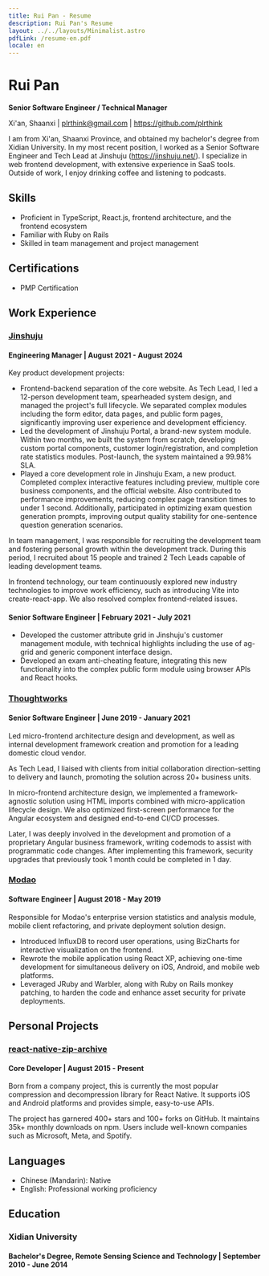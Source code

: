 ```yaml
---
title: Rui Pan - Resume
description: Rui Pan's Resume
layout: ../../layouts/Minimalist.astro
pdfLink: /resume-en.pdf
locale: en
---
```


# Rui Pan

**Senior Software Engineer / Technical Manager**

Xi'an, Shaanxi | <plrthink@gmail.com> | <https://github.com/plrthink>

I am from Xi'an, Shaanxi Province, and obtained my bachelor's degree from Xidian University. In my most recent position, I worked as a Senior Software Engineer and Tech Lead at Jinshuju (<https://jinshuju.net/>). I specialize in web frontend development, with extensive experience in SaaS tools. Outside of work, I enjoy drinking coffee and listening to podcasts.

## Skills
- Proficient in TypeScript, React.js, frontend architecture, and the frontend ecosystem
- Familiar with Ruby on Rails
- Skilled in team management and project management

## Certifications
- PMP Certification

## Work Experience

### [Jinshuju](https://jinshuju.net/)

#### Engineering Manager | August 2021 - August 2024

Key product development projects:

- Frontend-backend separation of the core website. As Tech Lead, I led a 12-person development team, spearheaded system design, and managed the project's full lifecycle. We separated complex modules including the form editor, data pages, and public form pages, significantly improving user experience and development efficiency.
- Led the development of Jinshuju Portal, a brand-new system module. Within two months, we built the system from scratch, developing custom portal components, customer login/registration, and completion rate statistics modules. Post-launch, the system maintained a 99.98% SLA.
- Played a core development role in Jinshuju Exam, a new product. Completed complex interactive features including preview, multiple core business components, and the official website. Also contributed to performance improvements, reducing complex page transition times to under 1 second. Additionally, participated in optimizing exam question generation prompts, improving output quality stability for one-sentence question generation scenarios.

In team management, I was responsible for recruiting the development team and fostering personal growth within the development track. During this period, I recruited about 15 people and trained 2 Tech Leads capable of leading development teams.

In frontend technology, our team continuously explored new industry technologies to improve work efficiency, such as introducing Vite into create-react-app. We also resolved complex frontend-related issues.

#### Senior Software Engineer | February 2021 - July 2021

- Developed the customer attribute grid in Jinshuju's customer management module, with technical highlights including the use of ag-grid and generic component interface design.
- Developed an exam anti-cheating feature, integrating this new functionality into the complex public form module using browser APIs and React hooks.

### [Thoughtworks](https://thoughtworks.com/)

#### Senior Software Engineer | June 2019 - January 2021

Led micro-frontend architecture design and development, as well as internal development framework creation and promotion for a leading domestic cloud vendor.

As Tech Lead, I liaised with clients from initial collaboration direction-setting to delivery and launch, promoting the solution across 20+ business units.

In micro-frontend architecture design, we implemented a framework-agnostic solution using HTML imports combined with micro-application lifecycle design. We also optimized first-screen performance for the Angular ecosystem and designed end-to-end CI/CD processes.

Later, I was deeply involved in the development and promotion of a proprietary Angular business framework, writing codemods to assist with programmatic code changes. After implementing this framework, security upgrades that previously took 1 month could be completed in 1 day.

### [Modao](https://modao.cc/)

#### Software Engineer | August 2018 - May 2019

Responsible for Modao's enterprise version statistics and analysis module, mobile client refactoring, and private deployment solution design.

- Introduced InfluxDB to record user operations, using BizCharts for interactive visualization on the frontend.
- Rewrote the mobile application using React XP, achieving one-time development for simultaneous delivery on iOS, Android, and mobile web platforms.
- Leveraged JRuby and Warbler, along with Ruby on Rails monkey patching, to harden the code and enhance asset security for private deployments.

## Personal Projects

### [react-native-zip-archive](https://github.com/mockingbot/react-native-zip-archive)

#### Core Developer | August 2015 - Present

Born from a company project, this is currently the most popular compression and decompression library for React Native. It supports iOS and Android platforms and provides simple, easy-to-use APIs.

The project has garnered 400+ stars and 100+ forks on GitHub. It maintains 35k+ monthly downloads on npm. Users include well-known companies such as Microsoft, Meta, and Spotify.

## Languages

- Chinese (Mandarin): Native
- English: Professional working proficiency

## Education

### Xidian University

#### Bachelor's Degree, Remote Sensing Science and Technology | September 2010 - June 2014
